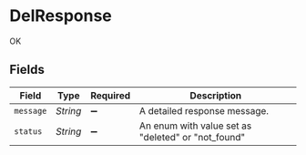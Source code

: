 # DelResponse

OK


## Fields

| Field                                              | Type                                               | Required                                           | Description                                        |
| -------------------------------------------------- | -------------------------------------------------- | -------------------------------------------------- | -------------------------------------------------- |
| `message`                                          | *String*                                           | :heavy_minus_sign:                                 | A detailed response message.                       |
| `status`                                           | *String*                                           | :heavy_minus_sign:                                 | An enum with value set as "deleted" or "not_found" |